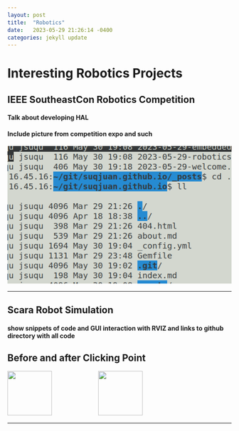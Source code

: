 ```yaml
---
layout: post
title:  "Robotics"
date:   2023-05-29 21:26:14 -0400
categories: jekyll update
---
```


# Interesting Robotics Projects


## IEEE SoutheastCon Robotics Competition
#### Talk about developing HAL
#### Include picture from competition expo and such

![test](/docs/assets/img/test.png)

***
## Scara Robot Simulation
#### show snippets of code and GUI interaction with RVIZ and links to github directory with all code



## Before and after Clicking Point
<img src= "https://suqjuan.github.io/docs/assets/img/test.png" width="100" height="100"/>
<img src= "https://suqjuan.github.io/docs/assets/img/test.png"  width="100" height="100" style="margin-left:100px;"/>

***

